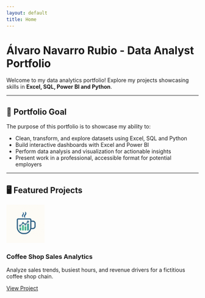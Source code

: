 ```yaml
---
layout: default
title: Home
---
```


# Álvaro Navarro Rubio - Data Analyst Portfolio

Welcome to my data analytics portfolio! Explore my projects showcasing skills in **Excel, SQL, Power BI and Python**.  

---

## 🎯 Portfolio Goal

The purpose of this portfolio is to showcase my ability to:  
- Clean, transform, and explore datasets using Excel, SQL and Python
- Build interactive dashboards with Excel and Power BI  
- Perform data analysis and visualization for actionable insights  
- Present work in a professional, accessible format for potential employers

---

## 🖥️ Featured Projects

<div class="project-grid">

<div class="project-card">
  <img src="assets/images/coffee_shop_dashboard.png" alt="Coffee Shop Dashboard" width="100">
  <h3>Coffee Shop Sales Analytics</h3>
  <p>Analyze sales trends, busiest hours, and revenue drivers for a fictitious coffee shop chain.</p>
  <a href="Coffee-Shop-Analytics/" class="btn">View Project</a>
</div>

</div>
